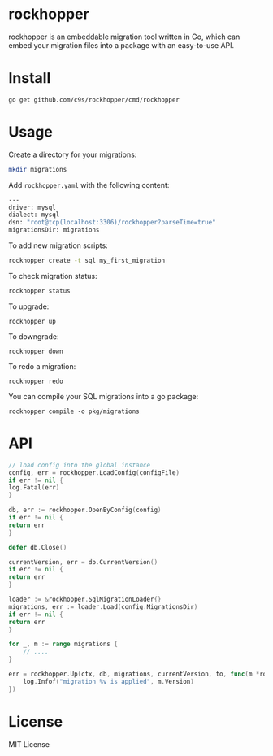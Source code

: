 rockhopper
======================

rockhopper is an embeddable migration tool written in Go, which can embed your migration files into a package with an
easy-to-use API.

# Install

```
go get github.com/c9s/rockhopper/cmd/rockhopper
```

# Usage

Create a directory for your migrations:

```sh
mkdir migrations
```

Add `rockhopper.yaml` with the following content:

```sh
---
driver: mysql
dialect: mysql
dsn: "root@tcp(localhost:3306)/rockhopper?parseTime=true"
migrationsDir: migrations
```

To add new migration scripts:

```sh
rockhopper create -t sql my_first_migration
```

To check migration status:

```sh
rockhopper status
```

To upgrade:

```shell
rockhopper up
```

To downgrade:

```shell
rockhopper down
```

To redo a migration:

```shell
rockhopper redo
```

You can compile your SQL migrations into a go package:

```shell
rockhopper compile -o pkg/migrations
```

# API

```go
// load config into the global instance
config, err = rockhopper.LoadConfig(configFile)
if err != nil {
log.Fatal(err)
}

db, err := rockhopper.OpenByConfig(config)
if err != nil {
return err
}

defer db.Close()

currentVersion, err = db.CurrentVersion()
if err != nil {
return err
}

loader := &rockhopper.SqlMigrationLoader{}
migrations, err := loader.Load(config.MigrationsDir)
if err != nil {
return err
}

for _, m := range migrations {
	// ....
}

err = rockhopper.Up(ctx, db, migrations, currentVersion, to, func(m *rockhopper.Migration) {
    log.Infof("migration %v is applied", m.Version)
})
```

# License

MIT License

